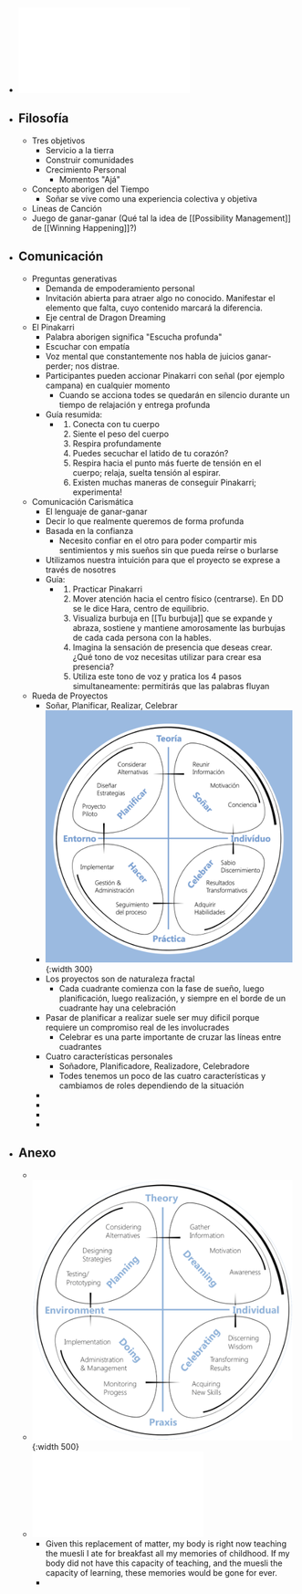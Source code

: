 - ![DragonDreaming_eBook_spanish_V02.09.pdf](../assets/DragonDreaming_eBook_spanish_V02.09_1659066669651_0.pdf)
- ## Filosofía
	- Tres objetivos
		- Servicio a la tierra
		- Construir comunidades
		- Crecimiento Personal
			- Momentos "Ajá"
	- Concepto aborigen del Tiempo
		- Soñar se vive como una experiencia colectiva y objetiva
	- Lineas de Canción
	- Juego de ganar-ganar (Qué tal la idea de [[Possibility Management]] de [[Winning Happening]]?)
- ## Comunicación
	- Preguntas generativas
		- Demanda de empoderamiento personal
		- Invitación abierta para atraer algo no conocido. Manifestar el elemento que falta, cuyo contenido marcará la diferencia.
		- Eje central de Dragon Dreaming
	- El Pinakarri
		- Palabra aborigen significa "Escucha profunda"
		- Escuchar con empatía
		- Voz mental que constantemente nos habla de juicios ganar-perder; nos distrae.
		- Participantes pueden accionar Pinakarri con señal (por ejemplo campana) en cualquier momento
			- Cuando se acciona todes se quedarán en silencio durante un tiempo de relajación y entrega profunda
		- Guía resumida:
			- 1. Conecta con tu cuerpo
			  2. Siente el peso del cuerpo
			  3. Respira profundamente
			  4. Puedes secuchar el latido de tu corazón?
			  5. Respira hacia el punto más fuerte de tensión en el cuerpo; relaja, suelta tensión al espirar.
			  6. Existen muchas maneras de conseguir Pinakarri; experimenta!
	- Comunicación Carismática
		- El lenguaje de ganar-ganar
		- Decir lo que realmente queremos de forma profunda
		- Basada en la confianza
			- Necesito confiar en el otro para poder compartir mis sentimientos y mis sueños sin que pueda reírse o burlarse
		- Utilizamos nuestra intuición para que el proyecto se exprese a través de nosotres
		- Guía:
			- 1. Practicar Pinakarri
			  2. Mover atención hacia el centro físico (centrarse). En DD se le dice Hara, centro de equilibrio.
			  3. Visualiza burbuja en [[Tu burbuja]] que se expande y abraza, sostiene y mantiene amorosamente las burbujas de cada cada persona con la hables.
			  4. Imagina la sensación de presencia que deseas crear. ¿Qué tono de voz necesitas utilizar para crear esa presencia?
			  5. Utiliza este tono de voz y pratica los 4 pasos simultaneamente: permitirás que las palabras fluyan
	- Rueda de Proyectos
		- Soñar, Planificar, Realizar, Celebrar
		- ![Screen Shot 2022-07-29 at 01.17.16.png](../assets/Screen_Shot_2022-07-29_at_01.17.16_1659068263906_0.png){:width 300}
		- Los proyectos son de naturaleza fractal
			- Cada cuadrante comienza con la fase de sueño, luego planificación, luego realización, y siempre en el borde de un cuadrante hay una celebración
		- Pasar de planificar a realizar suele ser muy dificil porque requiere un compromiso real de les involucrades
			- Celebrar es una parte importante de cruzar las líneas entre cuadrantes
		- Cuatro características personales
			- Soñadore, Planificadore, Realizadore, Celebradore
			- Todes tenemos un poco de las cuatro características y cambiamos de roles dependiendo de la situación
		-
		-
		-
		-
- ## Anexo
	-
	- ![image.png](../assets/image_1659066438949_0.png){:width 500}
	- ![Fact-Sheet-Number-01-The-Universal-Mandala-and-the-Mystery-of-the-Meaning-of-Life.pdf](../assets/Fact-Sheet-Number-01-The-Universal-Mandala-and-the-Mystery-of-the-Meaning-of-Life_1659066224999_0.pdf)
		- Given this replacement of matter, my
		  body is right now teaching the muesli I ate for breakfast all my memories of childhood. If my
		  body did not have this capacity of teaching, and the muesli the capacity of learning, these
		  memories would be gone for ever.
		-